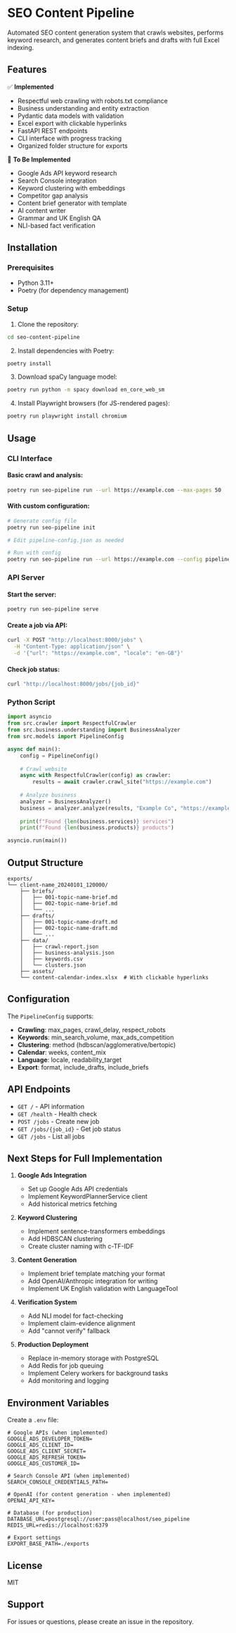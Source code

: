 # SEO Content Pipeline

Automated SEO content generation system that crawls websites, performs keyword research, and generates content briefs and drafts with full Excel indexing.

## Features

✅ **Implemented**
- Respectful web crawling with robots.txt compliance
- Business understanding and entity extraction
- Pydantic data models with validation
- Excel export with clickable hyperlinks
- FastAPI REST endpoints
- CLI interface with progress tracking
- Organized folder structure for exports

🚧 **To Be Implemented**
- Google Ads API keyword research
- Search Console integration
- Keyword clustering with embeddings
- Competitor gap analysis
- Content brief generator with template
- AI content writer
- Grammar and UK English QA
- NLI-based fact verification

## Installation

### Prerequisites
- Python 3.11+
- Poetry (for dependency management)

### Setup

1. Clone the repository:
```bash
cd seo-content-pipeline
```

2. Install dependencies with Poetry:
```bash
poetry install
```

3. Download spaCy language model:
```bash
poetry run python -m spacy download en_core_web_sm
```

4. Install Playwright browsers (for JS-rendered pages):
```bash
poetry run playwright install chromium
```

## Usage

### CLI Interface

#### Basic crawl and analysis:
```bash
poetry run seo-pipeline run --url https://example.com --max-pages 50
```

#### With custom configuration:
```bash
# Generate config file
poetry run seo-pipeline init

# Edit pipeline-config.json as needed

# Run with config
poetry run seo-pipeline run --url https://example.com --config pipeline-config.json
```

### API Server

#### Start the server:
```bash
poetry run seo-pipeline serve
```

#### Create a job via API:
```bash
curl -X POST "http://localhost:8000/jobs" \
  -H "Content-Type: application/json" \
  -d '{"url": "https://example.com", "locale": "en-GB"}'
```

#### Check job status:
```bash
curl "http://localhost:8000/jobs/{job_id}"
```

### Python Script

```python
import asyncio
from src.crawler import RespectfulCrawler
from src.business.understanding import BusinessAnalyzer
from src.models import PipelineConfig

async def main():
    config = PipelineConfig()
    
    # Crawl website
    async with RespectfulCrawler(config) as crawler:
        results = await crawler.crawl_site("https://example.com")
    
    # Analyze business
    analyzer = BusinessAnalyzer()
    business = analyzer.analyze(results, "Example Co", "https://example.com")
    
    print(f"Found {len(business.services)} services")
    print(f"Found {len(business.products)} products")

asyncio.run(main())
```

## Output Structure

```
exports/
└── client-name_20240101_120000/
    ├── briefs/
    │   ├── 001-topic-name-brief.md
    │   ├── 002-topic-name-brief.md
    │   └── ...
    ├── drafts/
    │   ├── 001-topic-name-draft.md
    │   ├── 002-topic-name-draft.md
    │   └── ...
    ├── data/
    │   ├── crawl-report.json
    │   ├── business-analysis.json
    │   ├── keywords.csv
    │   └── clusters.json
    ├── assets/
    └── content-calendar-index.xlsx  # With clickable hyperlinks
```

## Configuration

The `PipelineConfig` supports:

- **Crawling**: max_pages, crawl_delay, respect_robots
- **Keywords**: min_search_volume, max_ads_competition
- **Clustering**: method (hdbscan/agglomerative/bertopic)
- **Calendar**: weeks, content_mix
- **Language**: locale, readability_target
- **Export**: format, include_drafts, include_briefs

## API Endpoints

- `GET /` - API information
- `GET /health` - Health check
- `POST /jobs` - Create new job
- `GET /jobs/{job_id}` - Get job status
- `GET /jobs` - List all jobs

## Next Steps for Full Implementation

1. **Google Ads Integration**
   - Set up Google Ads API credentials
   - Implement KeywordPlannerService client
   - Add historical metrics fetching

2. **Keyword Clustering**
   - Implement sentence-transformers embeddings
   - Add HDBSCAN clustering
   - Create cluster naming with c-TF-IDF

3. **Content Generation**
   - Implement brief template matching your format
   - Add OpenAI/Anthropic integration for writing
   - Implement UK English validation with LanguageTool

4. **Verification System**
   - Add NLI model for fact-checking
   - Implement claim-evidence alignment
   - Add "cannot verify" fallback

5. **Production Deployment**
   - Replace in-memory storage with PostgreSQL
   - Add Redis for job queuing
   - Implement Celery workers for background tasks
   - Add monitoring and logging

## Environment Variables

Create a `.env` file:

```env
# Google APIs (when implemented)
GOOGLE_ADS_DEVELOPER_TOKEN=
GOOGLE_ADS_CLIENT_ID=
GOOGLE_ADS_CLIENT_SECRET=
GOOGLE_ADS_REFRESH_TOKEN=
GOOGLE_ADS_CUSTOMER_ID=

# Search Console API (when implemented)
SEARCH_CONSOLE_CREDENTIALS_PATH=

# OpenAI (for content generation - when implemented)
OPENAI_API_KEY=

# Database (for production)
DATABASE_URL=postgresql://user:pass@localhost/seo_pipeline
REDIS_URL=redis://localhost:6379

# Export settings
EXPORT_BASE_PATH=./exports
```

## License

MIT

## Support

For issues or questions, please create an issue in the repository.
